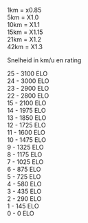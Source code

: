 1km = x0.85  
5km = X1.0  
10km = X1.1  
15km = X1.15  
21km = X1.2  
42km = X1.3  
  
Snelheid in km/u en rating  
  
25 - 3100 ELO  
24 - 3000 ELO  
23 - 2900 ELO  
22 - 2800 ELO  
15 - 2100 ELO  
14 - 1975 ELO  
13 - 1850 ELO  
12 - 1725 ELO  
11 - 1600 ELO  
10 - 1475 ELO  
9 - 1325 ELO  
8 - 1175 ELO  
7 - 1025 ELO  
6 - 875 ELO  
5 - 725 ELO  
4 - 580 ELO  
3 - 435 ELO  
2 - 290 ELO  
1 - 145 ELO  
0 - 0 ELO  
